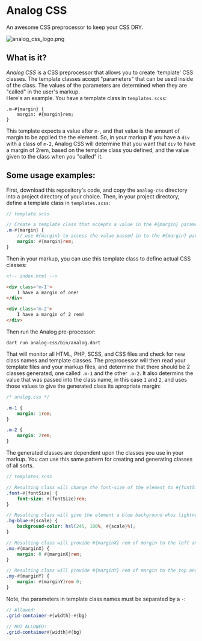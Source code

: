 # Analog CSS

An awesome CSS preprocessor to keep your CSS DRY.

![analog_css_logo.png](https://timbattblog.com/images/resource/061422-62a8c3ba2ba84)

## What is it?
*Analog CSS* is a CSS preprocessor that allows you to create 'template' CSS classes. The template classes accept "parameters" that can be used inside of the class.
The values of the parameters are determined when they are "called" in the user's markup.  
Here's an example. You have a template class in `templates.scss`:  
```
.m-#{margin} {
    margin: #{margin}rem;
}
```

This template expects a value after `m-`, and that value is the amount of margin to be applied the the element.
So, in your markup if you have a `div` with a class of `m-2`, Analog CSS will determine that you want that `div` to have a margin of 2rem, based on the template class you defined, and the value given to the class when you "called" it.



## Some usage examples:

First, download this repository's code, and copy the `analog-css` directory into a project directory of your choice. Then, in your project directory, define a template class in `templates.scss`:

```scss
// template.scss

// Create a template class that accepts a value in the #{margin} parameter
.m-#{margin} {
    // use #{margin} to access the value passed in to the #{margin} parameter
    margin: #{margin}rem;
}
```

Then in your markup, you can use this template class to define actual CSS classes:

```html
<!-- index.html -->

<div class='m-1'>
    I have a margin of one!
</div>

<div class='m-2'>
    I have a margin of 2 rem!
</div>
```

Then run the Analog pre-processor:  
```
dart run analog-css/bin/analog.dart
```

That will monitor all HTML, PHP, SCSS, and CSS files and check for new class names and
template classes. The preprocessor will then read your template files and your markup files, and determine that there should be 2 classes generated, one called `.m-1` and the other `.m-2`. It also determins the value that was passed into the class name, in this case `1` and `2`, and uses those values to give the generated class its apropriate margin:


```css
/* analog.css */

.m-1 {
    margin: 1rem;
}

.m-2 {
    margin: 2rem;
}
```



The generated classes are dependent upon the classes you use in your markup.
You can use this same pattern for creating and generating classes of all sorts.


```SCSS
// templates.scss

// Resulting class will change the font-size of the element to #{fontSize} rem.
.font-#{fontSize} {
    font-size: #{fontSize}rem;
}

// Resulting class will give the element a blue background whos lightness/darkness is determined by #{scale}.
.bg-blue-#{scale} {
    background-color: hsl(245, 100%, #{scale}%);
}

// Resulting class will provide #{marginX} rem of margin to the left and right of the container.
.mx-#{marginX} {
    margin: 0 #{marginX}rem;
}

// Resulting class will provide #{marginY} rem of margin to the top and bottom of the container.
.my-#{marginY} {
    margin: #{marginY}rem 0;
}

```

Note, the parameters in template class names must be separated by a `-`:
```scss
// Allowed:
.grid-container-#{width}-#{bg}
```
```scss
// NOT ALLOWED:
.grid-container#{width}#{bg}
```

